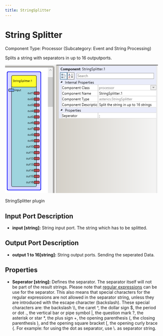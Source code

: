 ```yaml
---
title: StringSplitter
---
```


# String Splitter

Component Type: Processor (Subcategory: Event and String Processing)

Splits a string with separators in up to 16 outputports.

![Screenshot: StringSplitter plugin](./img/stringsplitter.png "Screenshot: StringSplitter plugin")

StringSplitter plugin

## Input Port Description

*   **input \[string\]:** String input port. The string which has to be splitted.

## Output Port Description

*   **output 1 to 16\[string\]:** String output ports. Sending the seperated Data.

## Properties

*   **Seperator \[string\]:** Defines the separator. The separator itself will not be part of the result strings. Please note that [regular expressions][1] can be use for the separator. This also means that special characters for the regular expressions are not allowed in the separator string, unless they are introduced with the escape character (backslash). These special characters are: the backslash \\\\, the caret ^, the dollar sign $, the period or dot ., the vertical bar or pipe symbol |, the question mark ?, the asterisk or star \*, the plus sign +, the opening parenthesis (, the closing parenthesis ), and the opening square bracket \[, the opening curly brace {. For example: for using the dot as separator, use \\. as separator string.  
    

[1]: https://docs.oracle.com/javase/8/docs/api/java/util/regex/Pattern.html#sum